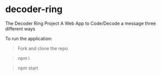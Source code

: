 # decoder-ring
The Decoder Ring Project
A Web App to Code/Decode a message three different ways

To run the application:

> Fork and clone the repo

> npm i

> npm start
